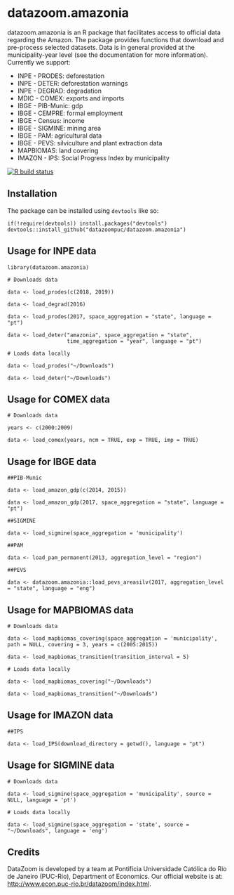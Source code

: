 # datazoom.amazonia

datazoom.amazonia is an R package that facilitates access to official data regarding the Amazon. The package provides functions that download and pre-process selected datasets. Data is in general provided at the municipality-year level (see the documentation for more information). Currently we support:
* INPE - PRODES: deforestation
* INPE - DETER: deforestation warnings
* INPE - DEGRAD: degradation
* MDIC - COMEX: exports and imports
* IBGE - PIB-Munic: gdp
* IBGE - CEMPRE: formal employment
* IBGE - Census: income
* IBGE - SIGMINE: mining area
* IBGE - PAM: agricultural data
* IBGE - PEVS: silviculture and plant extraction data
* MAPBIOMAS: land covering
* IMAZON - IPS: Social Progress Index by municipality

<!-- badges: start -->
[![R build status](https://github.com/datazoompuc/datazoom.amazonia/workflows/R-CMD-check/badge.svg)](https://github.com/datazoompuc/datazoom.amazonia/actions)
<!-- badges: end -->

## Installation
The package can be installed using `devtools` like so:

```
if(!require(devtools)) install.packages("devtools")
devtools::install_github("datazoompuc/datazoom.amazonia")
```

## Usage for INPE data

```
library(datazoom.amazonia)

# Downloads data

data <- load_prodes(c(2018, 2019))

data <- load_degrad(2016)

data <- load_prodes(2017, space_aggregation = "state", language = "pt")

data <- load_deter("amazonia", space_aggregation = "state",
                   time_aggregation = "year", language = "pt")

# Loads data locally

data <- load_prodes("~/Downloads")

data <- load_deter("~/Downloads")

```

## Usage for COMEX data

```
# Downloads data

years <- c(2000:2009)

data <- load_comex(years, ncm = TRUE, exp = TRUE, imp = TRUE)

```

## Usage for IBGE data

```
##PIB-Munic

data <- load_amazon_gdp(c(2014, 2015))

data <- load_amazon_gdp(2017, space_aggregation = "state", language = "pt")

##SIGMINE

data <- load_sigmine(space_aggregation = 'municipality')

##PAM

data <- load_pam_permanent(2013, aggregation_level = "region")

##PEVS

data <- datazoom.amazonia::load_pevs_areasilv(2017, aggregation_level = "state", language = "eng")

```

## Usage for MAPBIOMAS data

```
# Downloads data

data <- load_mapbiomas_covering(space_aggregation = 'municipality', path = NULL, covering = 3, years = c(2005:2015))

data <- load_mapbiomas_transition(transition_interval = 5)

# Loads data locally

data <- load_mapbiomas_covering("~/Downloads")

data <- load_mapbiomas_transition("~/Downloads")

```

## Usage for IMAZON data

```
##IPS

data <- load_IPS(download_directory = getwd(), language = "pt")

```

## Usage for SIGMINE data

```
# Downloads data

data <- load_sigmine(space_aggregation = 'municipality', source = NULL, language = 'pt')

# Loads data locally

data <- load_sigmine(space_aggregation = 'state', source = "~/Downloads", language = 'eng')

```

## Credits
DataZoom is developed by a team at Pontifícia Universidade Católica do Rio de Janeiro (PUC-Rio), Department of Economics. Our official website is at: http://www.econ.puc-rio.br/datazoom/index.html.
